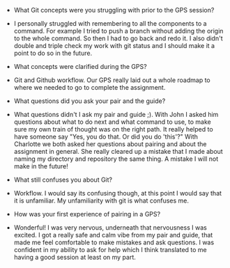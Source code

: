 * What Git concepts were you struggling with prior to the GPS session?
- I personally struggled with remembering to all the components to a command. For example I tried to push a branch without adding the origin to the whole command. So then I had to go back and redo it. I also didn't double and triple check my work with git status and I should make it a point to do so in the future.

* What concepts were clarified during the GPS?
- Git and Github workflow. Our GPS really laid out a whole roadmap to where we needed to go to complete the assignment. 

* What questions did you ask your pair and the guide?
- What questions didn't I ask my pair and guide ;). With John I asked him questions about what to do next and what command to use, to make sure my own train of thought was on the right path. It really helped to have someone say "Yes, you do that. Or did you do 'this'?" With Charlotte we both asked her questions about pairing and about the assignment in general. She really cleared up a mistake that I made about naming my directory and repository the same thing. A mistake I will not make in the future! 

* What still confuses you about Git?
- Workflow. I would say its confusing though, at this point I would say that it is unfamiliar. My unfamiliarity with git is what confuses me. 

* How was your first experience of pairing in a GPS?
- Wonderful! I was very nervous, underneath that nervousness I was excited. I got a really safe and calm vibe from my pair and guide, that made me feel comfortable to make mistakes and ask questions. I was confident in my ability to ask for help which I think translated to me having a good session at least on my part. 